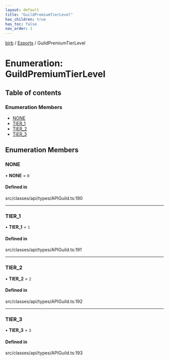 ```yaml
---
layout: default
title: "GuildPremiumTierLevel"
has_children: true
has_toc: false
nav_order: 1
---
```


[birb](../README.md) / [Exports](../modules.md) / GuildPremiumTierLevel

# Enumeration: GuildPremiumTierLevel

## Table of contents

### Enumeration Members

- [NONE](index.md#none)
- [TIER\_1](index.md#tier_1)
- [TIER\_2](index.md#tier_2)
- [TIER\_3](index.md#tier_3)

## Enumeration Members

### NONE

• **NONE** = ``0``

#### Defined in

src/classes/api/types/APIGuild.ts:190

___

### TIER\_1

• **TIER\_1** = ``1``

#### Defined in

src/classes/api/types/APIGuild.ts:191

___

### TIER\_2

• **TIER\_2** = ``2``

#### Defined in

src/classes/api/types/APIGuild.ts:192

___

### TIER\_3

• **TIER\_3** = ``3``

#### Defined in

src/classes/api/types/APIGuild.ts:193
